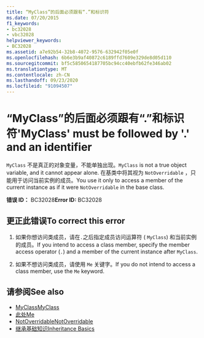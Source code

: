 ```yaml
---
title: “MyClass”的后面必须跟有“.”和标识符
ms.date: 07/20/2015
f1_keywords:
- bc32028
- vbc32028
helpviewer_keywords:
- BC32028
ms.assetid: a7e92b54-32b8-4072-9576-632942f05e0f
ms.openlocfilehash: 6b6e3b9af40872c6189ffd7609e329de8d05d110
ms.sourcegitcommit: bf5c5850654187705bc94cc40ebfb62fe346ab02
ms.translationtype: MT
ms.contentlocale: zh-CN
ms.lasthandoff: 09/23/2020
ms.locfileid: "91094507"
---
```

# <a name="myclass-must-be-followed-by--and-an-identifier"></a><span data-ttu-id="41dd4-102">“MyClass”的后面必须跟有“.”和标识符</span><span class="sxs-lookup"><span data-stu-id="41dd4-102">'MyClass' must be followed by '.' and an identifier</span></span>

<span data-ttu-id="41dd4-103">`MyClass` 不是真正的对象变量，不能单独出现。</span><span class="sxs-lookup"><span data-stu-id="41dd4-103">`MyClass` is not a true object variable, and it cannot appear alone.</span></span> <span data-ttu-id="41dd4-104">在基类中将其视为 `NotOverridable` ，只能用于访问当前实例的成员。</span><span class="sxs-lookup"><span data-stu-id="41dd4-104">You use it only to access a member of the current instance as if it were `NotOverridable` in the base class.</span></span>  
  
 <span data-ttu-id="41dd4-105">**错误 ID：** BC32028</span><span class="sxs-lookup"><span data-stu-id="41dd4-105">**Error ID:** BC32028</span></span>  
  
## <a name="to-correct-this-error"></a><span data-ttu-id="41dd4-106">更正此错误</span><span class="sxs-lookup"><span data-stu-id="41dd4-106">To correct this error</span></span>  
  
1. <span data-ttu-id="41dd4-107">如果你想访问类成员，请在`.`之后指定成员访问运算符 ( `MyClass`) 和当前实例的成员。</span><span class="sxs-lookup"><span data-stu-id="41dd4-107">If you intend to access a class member, specify the member access operator (`.`) and a member of the current instance after `MyClass`.</span></span>  
  
2. <span data-ttu-id="41dd4-108">如果不想访问类成员，请使用 `Me` 关键字。</span><span class="sxs-lookup"><span data-stu-id="41dd4-108">If you do not intend to access a class member, use the `Me` keyword.</span></span>  
  
## <a name="see-also"></a><span data-ttu-id="41dd4-109">请参阅</span><span class="sxs-lookup"><span data-stu-id="41dd4-109">See also</span></span>

- [<span data-ttu-id="41dd4-110">MyClass</span><span class="sxs-lookup"><span data-stu-id="41dd4-110">MyClass</span></span>](../programming-guide/program-structure/me-my-mybase-and-myclass.md#myclass)
- [<span data-ttu-id="41dd4-111">此处</span><span class="sxs-lookup"><span data-stu-id="41dd4-111">Me</span></span>](../programming-guide/program-structure/me-my-mybase-and-myclass.md#me)
- [<span data-ttu-id="41dd4-112">NotOverridable</span><span class="sxs-lookup"><span data-stu-id="41dd4-112">NotOverridable</span></span>](../language-reference/modifiers/notoverridable.md)
- [<span data-ttu-id="41dd4-113">继承基础知识</span><span class="sxs-lookup"><span data-stu-id="41dd4-113">Inheritance Basics</span></span>](../programming-guide/language-features/objects-and-classes/inheritance-basics.md)

